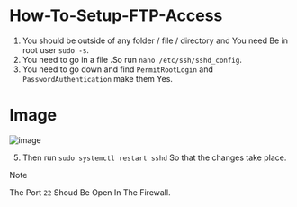 # How-To-Setup-FTP-Access

1. You should be outside of any folder / file / directory and You need Be in root user ``sudo -s``. 
2. You need to go in a file .So run `nano /etc/ssh/sshd_config`.
3. You need to go down and find `PermitRootLogin` and `PasswordAuthentication` make them Yes.

# Image
![image]([[https://github.com/CoconutGamer/How-To-Setup-FTP-Access/assets/154960261/7c187de7-aba0-4cb0-8f1d-ca7b5d854535](https://media.discordapp.net/attachments/942694327069577246/1207218554496356383/304402490-7c187de7-aba0-4cb0-8f1d-ca7b5d854535.png?ex=65ded8e4&is=65cc63e4&hm=eaad15898c10c453580e1491a4d8f9cfd517e1e55d1ced021069f04037a63b8f&=&format=webp&quality=lossless&width=939&height=559)https://media.discordapp.net/attachments/942694327069577246/1207218554496356383/304402490-7c187de7-aba0-4cb0-8f1d-ca7b5d854535.png?ex=65ded8e4&is=65cc63e4&hm=eaad15898c10c453580e1491a4d8f9cfd517e1e55d1ced021069f04037a63b8f&=&format=webp&quality=lossless&width=939&height=559](https://github-production-user-asset-6210df.s3.amazonaws.com/154960261/304402490-7c187de7-aba0-4cb0-8f1d-ca7b5d854535.png?X-Amz-Algorithm=AWS4-HMAC-SHA256&X-Amz-Credential=AKIAVCODYLSA53PQK4ZA%2F20240214%2Fus-east-1%2Fs3%2Faws4_request&X-Amz-Date=20240214T065504Z&X-Amz-Expires=300&X-Amz-Signature=6fe4814dea95e4cfa66b93e9e07b672e2b3f2d599e06214937b9a7c9934c6779&X-Amz-SignedHeaders=host&actor_id=148950446&key_id=0&repo_id=756834856)https://github-production-user-asset-6210df.s3.amazonaws.com/154960261/304402490-7c187de7-aba0-4cb0-8f1d-ca7b5d854535.png?X-Amz-Algorithm=AWS4-HMAC-SHA256&X-Amz-Credential=AKIAVCODYLSA53PQK4ZA%2F20240214%2Fus-east-1%2Fs3%2Faws4_request&X-Amz-Date=20240214T065504Z&X-Amz-Expires=300&X-Amz-Signature=6fe4814dea95e4cfa66b93e9e07b672e2b3f2d599e06214937b9a7c9934c6779&X-Amz-SignedHeaders=host&actor_id=148950446&key_id=0&repo_id=756834856)

5. Then run `sudo systemctl restart sshd` So that the changes take place.

> [!NOTE]
> The Port `22` Shoud Be Open In The Firewall.
